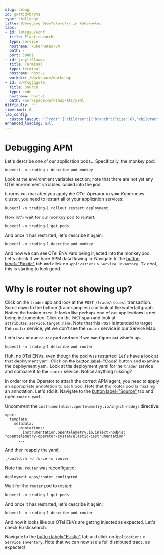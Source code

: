 ```yaml
---
slug: debug
id: gwttcdvbryte
type: challenge
title: Debugging OpenTelemetry in Kubernetes
tabs:
- id: l84sgyu76cnf
  title: Elasticsearch
  type: service
  hostname: kubernetes-vm
  path: /
  port: 30001
- id: jxhyli2lawvz
  title: Terminal
  type: terminal
  hostname: host-1
  workdir: /workspace/workshop
- id: a7wfcgjqgvta
  title: Source
  type: code
  hostname: host-1
  path: /workspace/workshop/k8s/yaml
difficulty: ""
timelimit: 0
lab_config:
  custom_layout: '{"root":{"children":[{"branch":{"size":67,"children":[{"leaf":{"tabs":["l84sgyu76cnf","a7wfcgjqgvta"],"activeTabId":"l84sgyu76cnf","size":82}},{"leaf":{"tabs":["jxhyli2lawvz"],"activeTabId":"jxhyli2lawvz","size":15}}]}},{"leaf":{"tabs":["assignment"],"activeTabId":"assignment","size":31}}],"orientation":"Horizontal"}}'
enhanced_loading: null
---
```

# Debugging APM

Let's describe one of our application pods... Specifically, the monkey pod:
```bash,run
kubectl -n trading-1 describe pod monkey
```
Look at the environment variables section; note that there are not yet any OTel environment variables loaded into the pod.

It turns out that after you apply the OTel Operator to your Kubernetes cluster, you need to restart all of your application services:
```bash,run
kubectl -n trading-1 rollout restart deployment
```

Now let's wait for our monkey pod to restart:
```bash,run
kubectl -n trading-1 get pods
```

And once it has restarted, let's describe it again:
```bash,run
kubectl -n trading-1 describe pod monkey
```

And now we can see OTel ENV vars being injected into the monkey pod. Let's check if we have APM data flowing in. Navigate to the [button label="Elastic"](tab-0) tab and click on `Applications` > `Service Inventory`. Ok cool, this is starting to look good.

# Why is router not showing up?

Click on the `trader` app and look at the `POST /trade/request` transaction. Scroll down to the bottom (trace samples) and look at the waterfall graph. Notice the broken trace. It looks like perhaps one of our applications is not being instrumented. Click on the `POST` span and look at `attributes.service.target.name`. Note that this `POST` is intended to target the `router` service, yet we don't see the `router` service in our Service Map.

Let's look at our `router` pod and see if we can figure out what's up.
```bash,run
kubectl -n trading-1 describe pod router
```

Huh. no OTel ENVs, even though the pod was restarted. Let's have a look at that deployment yaml. Click on the [button label="Code"](tab-2) button and examine the deployment yaml. Look at the deployment yaml for the `trader` service and compare it to the `router` service. Notice anything missing?

In order for the Operator to attach the correct APM agent, you need to apply an appropriate annotation to each pod. Note that the router pod is missing an annotation. Let's add it.  Navigate to the [button label="Source"](tab-2) tab and open `router.yaml`.

Uncomment the `instrumentation.opentelemetry.io/inject-nodejs` directive:

```
spec:
  template:
    metadata:
      annotations:
        instrumentation.opentelemetry.io/inject-nodejs: "opentelemetry-operator-system/elastic-instrumentation"
      ...
```
And then reapply the yaml:
```bash,run
./build.sh -d force -s router
```

Note that `router` was reconfigured:
```
deployment.apps/router configured
```

Wait for the `router` pod to restart:
```bash,run
kubectl -n trading-1 get pods
```

And once it has restarted, let's describe it again:
```bash,run
kubectl -n trading-1 describe pod router
```

And now it looks like our OTel ENVs are getting injected as expected. Let's check Elasticsearch.

Navigate to the [button label="Elastic"](tab-0) tab and click on `Applications` > `Service Inventory`. Note that we can now see a full distributed trace, as expected!

